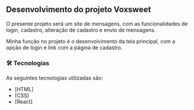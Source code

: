 ## Desenvolvimento do projeto Voxsweet

O presente projeto será um site de mensagens, com as funcionalidades de login, cadastro, alteração de cadastro e envio de mensagens.


Minha função no projeto é o desenvolvimento da tela principal, com a opção de login e link com a página de cadastro.

### 🛠 Tecnologias

As seguintes tecnologias utilizadas são: 

- [HTML]
- [CSS]
- [React]
